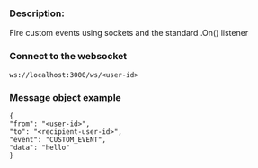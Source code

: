 ### Description:
Fire custom events using sockets and the standard .On() listener
### Connect to the websocket
```
ws://localhost:3000/ws/<user-id>
```
### Message object example

```
{
"from": "<user-id>",
"to": "<recipient-user-id>",
"event": "CUSTOM_EVENT",
"data": "hello"
}
```